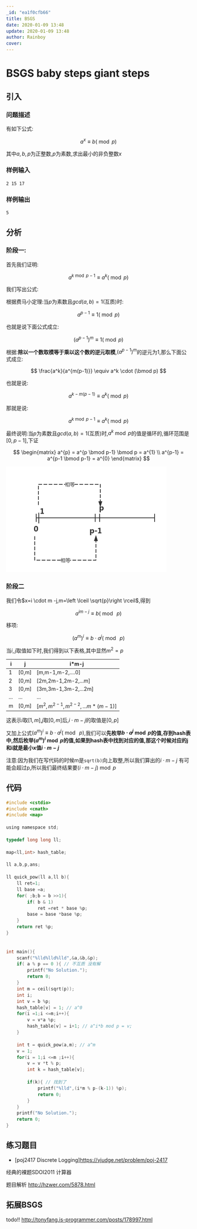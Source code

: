 ```yaml
---
_id: "ea1f0cfb66"
title: BSGS
date: 2020-01-09 13:48
update: 2020-01-09 13:48
author: Rainboy
cover: 
---
```


# BSGS baby steps giant steps


## 引入

### 问题描述

有如下公式:

$$
a^x \equiv b( \bmod p)
$$

其中$a,b,p$为正整数,$p$为素数,求出最小的非负整数$x$

### 样例输入


```
2 15 17
```


### 样例输出

```
5
```


## 分析

### 阶段一: 

首先我们证明:

$$
a^{k \bmod p-1} \equiv a^k(\bmod p)
$$

我们写出公式:

根据费马小定理:当$p$为素数且$gcd(a,b)=1$(互质)时:

$$
a^{p-1} \equiv 1(\bmod p)
$$

也就是说下面公式成立:

$$
(a^{p-1})^m \equiv 1(\bmod p)
$$

根据:**除以一个数取模等于乘以这个数的逆元取模**,$(a^{p-1})^m$的逆元为$1$,那么下面公式成立:

$$
\frac{a^k}{a^{m(p-1)}} \equiv a^k \cdot (\bmod p)
$$

也就是说:

$$
a^{k-m(p-1)} \equiv a^k(\bmod p)
$$

那就是说:

$$
a^{k \bmod p-1} \equiv a^k(\bmod p)
$$

最终说明:当$p$为素数且$gcd(a,b)=1$(互质)时,$a^k \bmod p$的值是循环的,循环范围是$[0,p-1]$,下证

$$
\begin{matrix}
a^{p} = a^{p \bmod p-1} \bmod p = a^{1} \\
a^{p-1} = a^{p-1 \bmod p-1} = a^{0}
\end{matrix}
$$

![1](./mod.png)

### 阶段二

我们令$x=i \cdot m -j,m=\left \lceil  \sqrt{p}\right \rceil$,得到

$$
a^{im-j} \equiv b(\bmod\ p)
$$

移项:

$$
(a^m)^i \equiv b\cdot a^j(\bmod\  p)
$$


当$i,j$取值如下时,我们得到以下表格,其中显然$m^2 =p$

| i   | j     | i*m-j                        |
|-----|-------|------------------------------|
| 1   | [0,m] | [m,m-1,m-2,....0]            |
| 2   | [0,m] | [2m,2m-1,2m-2,...m]          |
| 3   | [0,m] | [3m,3m-1,3m-2,...2m]         |
| ... | ...   | ...                          |
| m   | [0,m] | $[m^2,m^{2-1},m^{2-2},...m*{(m-1)}]$ |

这表示$i$取$[1,m]$,$j$取$[0,m]$后,$i\cdot m -j$的取值是$[0,p]$


又加上公式$(a^m)^i \equiv b\cdot a^j(\bmod\  p)$,我们可以**先枚举$b \cdot a^j \bmod p$的值,存到hash表中,然后枚举$(a^m)^i \bmod p$的值,如果到hash表中找到对应的值,那这个时候对应的j和i就是最小x值$i\cdot m -j$**

注意:因为我们在写代码的时候m是`sqrt(b)`向上取整,所以我们算出的$i \cdot m -j$ 有可能会超过p,所以我们最终结果要$(i \cdot m -j) \bmod p$


## 代码

```c
#include <cstdio>
#include <cmath>
#include <map>

using namespace std;

typedef long long ll;

map<ll,int> hash_table;

ll a,b,p,ans;

ll quick_pow(ll a,ll b){
    ll ret=1; 
    ll base =a;
    for( ;b;b = b >>1){
        if( b & 1)
            ret =ret * base %p;
        base = base *base %p;
    }
    return ret %p;
}


int main(){
    scanf("%lld%lld%lld",&a,&b,&p);
    if( a % p == 0 ){ // 不互质 没有解
        printf("No Solution.");
        return 0;
    }
    int m = ceil(sqrt(p));
    int i;
    int v = b %p;
    hash_table[v] = 1; // a^0
    for(i =1;i <=m;i++){
        v = v*a %p;
        hash_table[v] = i+1; // a^i*b mod p = v;
    }

    int t = quick_pow(a,m); // a^m
    v = 1;
    for(i = 1;i <=m ;i++){
        v = v *t % p;
        int k = hash_table[v];

        if(k){ // 找到了
            printf("%lld",(i*m % p-(k-1)) %p);
            return 0;
        }
    }
    printf("No Solution.");
    return 0;
}

```
## 练习题目
 - [poj2417 Discrete Logging]https://vjudge.net/problem/poj-2417


经典的裸题SDOI2011 计算器

题目解析 http://hzwer.com/5878.html


## 拓展BSGS
todo!!
http://tonyfang.is-programmer.com/posts/178997.html
